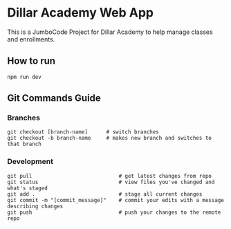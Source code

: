 # Dillar Academy Web App

This is a JumboCode Project for Dillar Academy to help manage classes and enrollments.

## How to run

```
npm run dev
```

## Git Commands Guide

### Branches

```
git checkout [branch-name]      # switch branches
git checkout -b branch-name     # makes new branch and switches to that branch
```

### Development

```
git pull                            # get latest changes from repo
git status                          # view files you've changed and what's staged
git add .                           # stage all current changes
git commit -m "[commit_message]"    # commit your edits with a message describing changes
git push                            # push your changes to the remote repo
```
